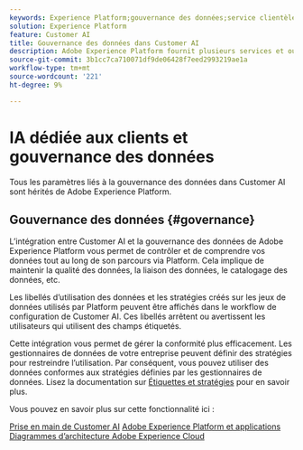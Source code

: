 ```yaml
---
keywords: Experience Platform;gouvernance des données;service clientèle;rubriques les plus consultées
solution: Experience Platform
feature: Customer AI
title: Gouvernance des données dans Customer AI
description: Adobe Experience Platform fournit plusieurs services et outils qui vous permettent de contrôler en toute confiance vos données d’expérience collectées afin de respecter vos pratiques commerciales, vos obligations légales et votre processus de développement.
source-git-commit: 3b1cc7ca710071df9de06428f7eed2993219ae1a
workflow-type: tm+mt
source-wordcount: '221'
ht-degree: 9%

---
```


# IA dédiée aux clients et gouvernance des données

Tous les paramètres liés à la gouvernance des données dans Customer AI sont hérités de Adobe Experience Platform.

## Gouvernance des données {#governance}

L’intégration entre Customer AI et la gouvernance des données de Adobe Experience Platform vous permet de contrôler et de comprendre vos données tout au long de son parcours via Platform. Cela implique de maintenir la qualité des données, la liaison des données, le catalogage des données, etc.

Les libellés d’utilisation des données et les stratégies créés sur les jeux de données utilisés par Platform peuvent être affichés dans le workflow de configuration de Customer AI. Ces libellés arrêtent ou avertissent les utilisateurs qui utilisent des champs étiquetés.

Cette intégration vous permet de gérer la conformité plus efficacement. Les gestionnaires de données de votre entreprise peuvent définir des stratégies pour restreindre l’utilisation. Par conséquent, vous pouvez utiliser des données conformes aux stratégies définies par les gestionnaires de données. Lisez la documentation sur [Étiquettes et stratégies](https://experienceleague.adobe.com/docs/analytics-platform/using/cja-dataviews/data-governance.html?lang=fr) pour en savoir plus.

Vous pouvez en savoir plus sur cette fonctionnalité ici :

[Prise en main de Customer AI](../../customer-ai/getting-started.md)
[Adobe Experience Platform et applications](https://experienceleague.adobe.com/docs/blueprints-learn/architecture/architecture-overview/platform-applications.html)
[Diagrammes d’architecture Adobe Experience Cloud](https://experienceleague.adobe.com/docs/blueprints-learn/architecture/architecture-overview/experience-cloud.html)
